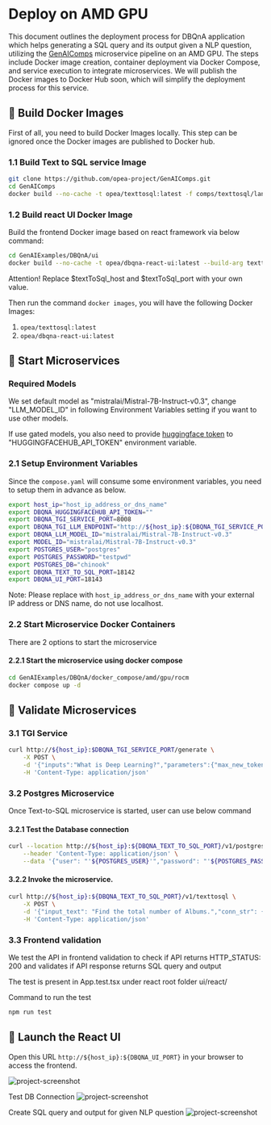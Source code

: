 # Deploy on AMD GPU

This document outlines the deployment process for DBQnA application which helps generating a SQL query and its output given a NLP question, utilizing the [GenAIComps](https://github.com/opea-project/GenAIComps.git) microservice pipeline on an AMD GPU. The steps include Docker image creation, container deployment via Docker Compose, and service execution to integrate microservices. We will publish the Docker images to Docker Hub soon, which will simplify the deployment process for this service.

## 🚀 Build Docker Images

First of all, you need to build Docker Images locally. This step can be ignored once the Docker images are published to Docker hub.

### 1.1 Build Text to SQL service Image

```bash
git clone https://github.com/opea-project/GenAIComps.git
cd GenAIComps
docker build --no-cache -t opea/texttosql:latest -f comps/texttosql/langchain/Dockerfile .

```

### 1.2 Build react UI Docker Image

Build the frontend Docker image based on react framework via below command:

```bash
cd GenAIExamples/DBQnA/ui
docker build --no-cache -t opea/dbqna-react-ui:latest --build-arg texttosql_url=$textToSql_host:$textToSql_port/v1 -f docker/Dockerfile.react .
```

Attention! Replace $textToSql_host and $textToSql_port with your own value.

Then run the command `docker images`, you will have the following Docker Images:

1. `opea/texttosql:latest`
2. `opea/dbqna-react-ui:latest`

## 🚀 Start Microservices

### Required Models

We set default model as "mistralai/Mistral-7B-Instruct-v0.3", change "LLM_MODEL_ID" in following Environment Variables setting if you want to use other models.

If use gated models, you also need to provide [huggingface token](https://huggingface.co/docs/hub/security-tokens) to "HUGGINGFACEHUB_API_TOKEN" environment variable.

### 2.1 Setup Environment Variables

Since the `compose.yaml` will consume some environment variables, you need to setup them in advance as below.

```bash
export host_ip="host_ip_address_or_dns_name"
export DBQNA_HUGGINGFACEHUB_API_TOKEN=""
export DBQNA_TGI_SERVICE_PORT=8008
export DBQNA_TGI_LLM_ENDPOINT="http://${host_ip}:${DBQNA_TGI_SERVICE_PORT}"
export DBQNA_LLM_MODEL_ID="mistralai/Mistral-7B-Instruct-v0.3"
export MODEL_ID="mistralai/Mistral-7B-Instruct-v0.3"
export POSTGRES_USER="postgres"
export POSTGRES_PASSWORD="testpwd"
export POSTGRES_DB="chinook"
export DBQNA_TEXT_TO_SQL_PORT=18142
export DBQNA_UI_PORT=18143
```

Note: Please replace with `host_ip_address_or_dns_name` with your external IP address or DNS name, do not use localhost.

### 2.2 Start Microservice Docker Containers

There are 2 options to start the microservice

#### 2.2.1 Start the microservice using docker compose

```bash
cd GenAIExamples/DBQnA/docker_compose/amd/gpu/rocm
docker compose up -d
```


## 🚀 Validate Microservices

### 3.1 TGI Service

```bash
curl http://${host_ip}:$DBQNA_TGI_SERVICE_PORT/generate \
    -X POST \
    -d '{"inputs":"What is Deep Learning?","parameters":{"max_new_tokens":17, "do_sample": true}}' \
    -H 'Content-Type: application/json'
```

### 3.2 Postgres Microservice

Once Text-to-SQL microservice is started, user can use below command

#### 3.2.1 Test the Database connection

```bash
curl --location http://${host_ip}:${DBQNA_TEXT_TO_SQL_PORT}/v1/postgres/health \
    --header 'Content-Type: application/json' \
    --data '{"user": "'${POSTGRES_USER}'","password": "'${POSTGRES_PASSWORD}'","host": "'${host_ip}'", "port": "5442", "database": "'${POSTGRES_DB}'"}'
```

#### 3.2.2 Invoke the microservice.

```bash
curl http://${host_ip}:${DBQNA_TEXT_TO_SQL_PORT}/v1/texttosql \
    -X POST \
    -d '{"input_text": "Find the total number of Albums.","conn_str": {"user": "'${POSTGRES_USER}'","password": "'${POSTGRES_PASSWORD}'","host": "'${host_ip}'", "port": "5442", "database": "'${POSTGRES_DB}'"}}' \
    -H 'Content-Type: application/json'
```

### 3.3 Frontend validation

We test the API in frontend validation to check if API returns HTTP_STATUS: 200 and validates if API response returns SQL query and output

The test is present in App.test.tsx under react root folder ui/react/

Command to run the test

```bash
npm run test
```

## 🚀 Launch the React UI

Open this URL `http://${host_ip}:${DBQNA_UI_PORT}` in your browser to access the frontend.

![project-screenshot](../../../../assets/img/dbQnA_ui_init.png)

Test DB Connection
![project-screenshot](../../../../assets/img/dbQnA_ui_successful_db_connection.png)

Create SQL query and output for given NLP question
![project-screenshot](../../../../assets/img/dbQnA_ui_succesful_sql_output_generation.png)
